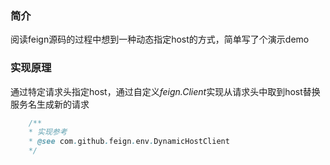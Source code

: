 ### 简介
阅读feign源码的过程中想到一种动态指定host的方式，简单写了个演示demo

### 实现原理
通过特定请求头指定host，通过自定义*feign.Client*实现从请求头中取到host替换服务名生成新的请求
```java
    /**
    * 实现参考
    * @see com.github.feign.env.DynamicHostClient 
    */
```
